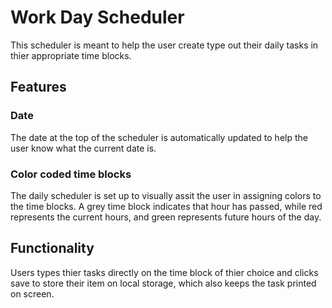 # Work Day Scheduler

This scheduler is meant to help the user create type out their daily tasks in thier appropriate time blocks.






## Features

### Date
The date at the top of the scheduler is automatically updated to help the user know what the current date is. 

### Color coded time blocks
The daily scheduler is set up to visually assit the user in assigning colors to the time blocks.
A grey time block indicates that hour has passed, while red represents the current hours, and green represents future hours of the day.



## Functionality

Users types thier tasks directly on the time block of thier choice and clicks save to store their item on local storage, which also keeps the task printed on screen. 